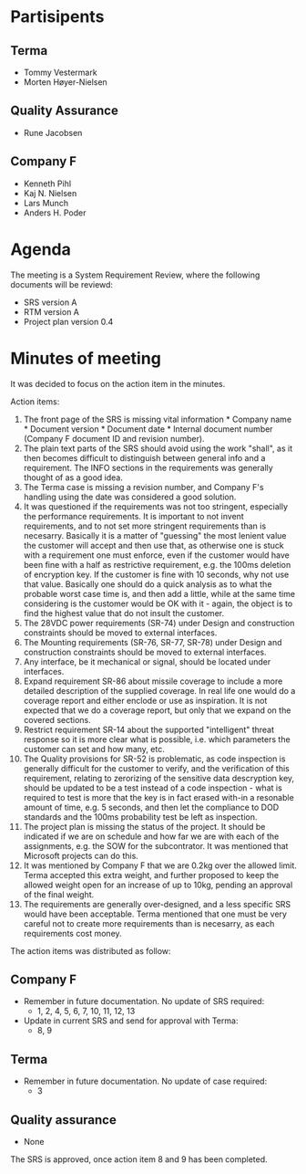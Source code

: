 # Partisipents #
## Terma ##
  * Tommy Vestermark
  * Morten Høyer-Nielsen

## Quality Assurance ##
  * Rune Jacobsen

## Company F ##
  * Kenneth Pihl
  * Kaj N. Nielsen
  * Lars Munch
  * Anders H. Poder

# Agenda #

The meeting is a System Requirement Review, where the following documents will be reviewd:

  * SRS version A
  * RTM version A
  * Project plan version 0.4

# Minutes of meeting #

It was decided to focus on the action item in the minutes.

Action items:
  1. The front page of the SRS is missing vital information
    * Company name
    * Document version
    * Document date
    * Internal document number (Company F document ID and revision number).
  1. The plain text parts of the SRS should avoid using the work "shall", as it then becomes difficult to distinguish between general info and a requirement. The INFO sections in the requirements was generally thought of as a good idea.
  1. The Terma case is missing a revision number, and Company F's handling using the date was considered a good solution.
  1. It was questioned if the requirements was not too stringent, especially the performance requirements. It is important to not invent requirements, and to not set more stringent requirements than is necesarry. Basically it is a matter of "guessing" the most lenient value the customer will accept and then use that, as otherwise one is stuck with a requirement one must enforce, even if the customer would have been fine with a half as restrictive requirement, e.g. the 100ms deletion of encryption key. If the customer is fine with 10 seconds, why not use that value. Basically one should do a quick analysis as to what the probable worst case time is, and then add a little, while at the same time considering is the customer would be OK with it - again, the object is to find the highest value that do not insult the customer.
  1. The 28VDC power requirements (SR-74) under Design and construction constraints should be moved to external interfaces.
  1. The Mounting requirements (SR-76, SR-77, SR-78) under Design and construction constraints should be moved to external interfaces.
  1. Any interface, be it mechanical or signal, should be located under interfaces.
  1. Expand requirement SR-86 about missile coverage to include a more detailed description of the supplied coverage. In real life one would do a coverage report and either enclode or use as inspiration. It is not expected that we do a coverage report, but only that we expand on the covered sections.
  1. Restrict requirement SR-14 about the supported "intelligent" threat response so it is more clear what is possible, i.e. which parameters the customer can set and how many, etc.
  1. The Quality provisions for SR-52 is problematic, as code inspection is generally difficult for the customer to verify, and the verification of this requirement, relating to zerorizing of the sensitive data descryption key, should be updated to be a test instead of a code inspection - what is required to test is more that the key is in fact erased with-in a resonable amount of time, e.g. 5 seconds, and then let the compliance to DOD standards and the 100ms probability test be left as inspection.
  1. The project plan is missing the status of the project. It should be indicated if we are on schedule and how far we are with each of the assignments, e.g. the SOW for the subcontrator. It was mentioned that Microsoft projects can do this.
  1. It was mentioned by Company F that we are 0.2kg over the allowed limit. Terma accepted this extra weight, and further proposed to keep the allowed weight open for an increase of up to 10kg, pending an approval of the final weight.
  1. The requirements are generally over-designed, and a less specific SRS would have been acceptable. Terma mentioned that one must be very careful not to create more requirements than is necesarry, as each requirements cost money.

The action items was distributed as follow:

## Company F ##
  * Remember in future documentation. No update of SRS required:
    * 1, 2, 4, 5, 6, 7, 10, 11, 12, 13
  * Update in current SRS and send for approval with Terma:
    * 8, 9

## Terma ##
  * Remember in future documentation. No update of case required:
    * 3

## Quality assurance ##
  * None

The SRS is approved, once action item 8 and 9 has been completed.